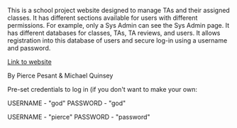 This is a school project website designed to manage TAs and their assigned classes. It has different sections available for users with different permissions. For example, only a Sys Admin can see the Sys Admin page.
It has different databases for classes, TAs, TA reviews, and users. It allows registration into this database of users and secure log-in using a username and password.

[Link to website](https://cs.mcgill.ca/~mquins2/307-TAManagementService/landing.html)

By Pierce Pesant & Michael Quinsey

Pre-set credentials to log in (if you don't want to make your own: 

USERNAME - "god" PASSWORD - "god"

USERNAME - "pierce" PASSWORD - "password" 
